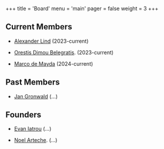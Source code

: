 +++
title = 'Board'
menu = 'main'
pager = false
weight = 3
+++

## Current Members
- [Alexander Lind](https://msclogic.illc.uva.nl/people/person/5398/Alexander-Lind) (2023-current)

- [Orestis Dimou Belegratis](https://msclogic.illc.uva.nl/people/person/5551/Orestis-Dimou-Belegratis). (2023-current)

- [Marco de Mayda](https://www.illc.uva.nl/People/Table/person/5496/Marco-de-Mayda) (2024-current)



## Past Members

- [Jan Gronwald](https://www.illc.uva.nl/People/Alumni/alumnus/5225/Jan-Gronwald) (...)

## Founders

- [Evan Iatrou](https://msclogic.illc.uva.nl/people/alumnus/5123/Evangelos-Iatrou) (...)

- [Noel Arteche](https://narteche.github.io/). (...)
